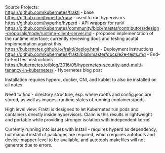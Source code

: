 Source Projects:  
https://github.com/kubernetes/frakti - base  
https://github.com/hyperhq/runv - used to run hypervisors  
https://github.com/hyperhq/hyperd - API wrapper for runV  
https://github.com/kubernetes/community/blob/master/contributors/design-proposals/node/runtime-client-server.md - proposed implementation of the runtime interface; currently reviewing docs and testing acutal implementation against this  
https://kubernetes.github.io/frakti/deploy.html - Deployment Instructions  
https://github.com/kubernetes/frakti/blob/master/docs/e2e-tests.md - End-to-End test instructions  
https://kubernetes.io/blog/2016/05/hypernetes-security-and-multi-tenancy-in-kubernetes/ - Hypernetes blog post  

Installation requires hyperd, docker, CNI, and kublet to also be installed on all notes  

Need to find - directory structure, esp. where rootfs and config.json are stored, as well as images, runtime states of running containers/pods  

High level view: Frakti is designed to let Kubernetes run pods and containers directly inside hypervisors. Claim is this results in lightweight and portable while providing stronger isolation with independent kernel

Currently running into issues with install - requires hyperd as dependency, but manual install of packages are required, which requires autotools and device-mapper-level to be available, and autotools makefiles will not generate due to errors.
